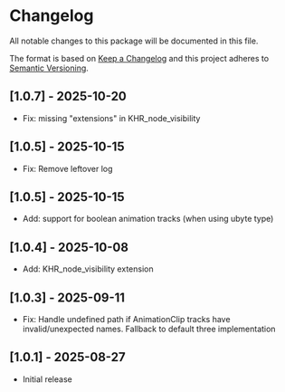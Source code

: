 # Changelog
All notable changes to this package will be documented in this file.

The format is based on [Keep a Changelog](http://keepachangelog.com/en/1.0.0/)
and this project adheres to [Semantic Versioning](http://semver.org/spec/v2.0.0.html).

## [1.0.7] - 2025-10-20
- Fix: missing "extensions" in KHR_node_visibility  

## [1.0.5] - 2025-10-15
- Fix: Remove leftover log

## [1.0.5] - 2025-10-15
- Add: support for boolean animation tracks (when using ubyte type)

## [1.0.4] - 2025-10-08
- Add: KHR_node_visibility extension

## [1.0.3] - 2025-09-11
- Fix: Handle undefined path if AnimationClip tracks have invalid/unexpected names. Fallback to default three implementation

## [1.0.1] - 2025-08-27
- Initial release
